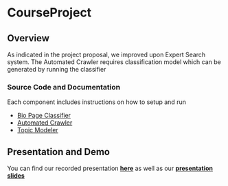 # CourseProject

## Overview
As indicated in the project proposal, we improved upon Expert Search system. 
The Automated Crawler requires classification model which can be generated by running the classifier

### Source Code and Documentation
Each component includes instructions on how to setup and run 
* [Bio Page Classifier](https://github.com/bashirpartovi/BioPageClassifier)
* [Automated Crawler](https://github.com/chmvkalyan/ExpertSearchCrawler) 
* [Topic Modeler](https://github.com/karthikrajagopal87/Topic-Modelling-Spacy)

## Presentation and Demo
You can find our recorded presentation [**here**](https://drive.google.com/file/d/18yHPAUvhgRhTViPsWekC134Yu1BO20pb/view?usp=sharing
) as well as our [**presentation slides**](https://docs.google.com/presentation/d/1TU7_Stl-1RU0334jtebQOZup1i0n2aFePsFwHapdd3Y/edit?usp=sharing)
